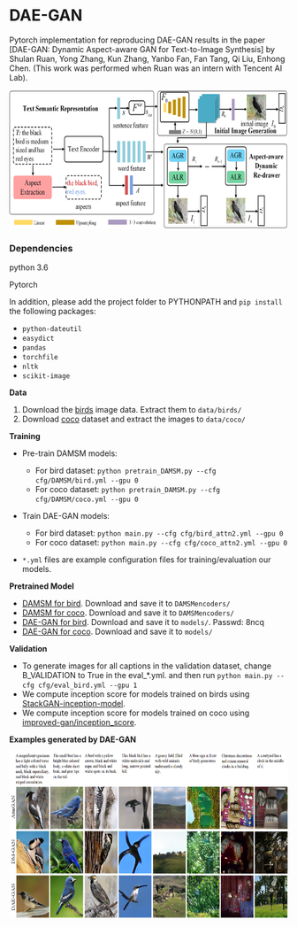 # DAE-GAN


Pytorch implementation for reproducing DAE-GAN results in the paper [DAE-GAN: Dynamic Aspect-aware GAN for Text-to-Image Synthesis] by Shulan Ruan, Yong Zhang, Kun Zhang, Yanbo Fan, Fan Tang, Qi Liu, Enhong Chen. (This work was performed when Ruan was an intern with Tencent AI Lab). 

<img src="framework.png" width="800px" height="250px"/>


### Dependencies
python 3.6

Pytorch

In addition, please add the project folder to PYTHONPATH and `pip install` the following packages:
- `python-dateutil`
- `easydict`
- `pandas`
- `torchfile`
- `nltk`
- `scikit-image`



**Data**

1. Download the [birds](http://www.vision.caltech.edu/visipedia/CUB-200-2011.html) image data. Extract them to `data/birds/`
2. Download [coco](http://cocodataset.org/#download) dataset and extract the images to `data/coco/`



**Training**
- Pre-train DAMSM models:
  - For bird dataset: `python pretrain_DAMSM.py --cfg cfg/DAMSM/bird.yml --gpu 0`
  - For coco dataset: `python pretrain_DAMSM.py --cfg cfg/DAMSM/coco.yml --gpu 0`
 
- Train DAE-GAN models:
  - For bird dataset: `python main.py --cfg cfg/bird_attn2.yml --gpu 0`
  - For coco dataset: `python main.py --cfg cfg/coco_attn2.yml --gpu 0`

- `*.yml` files are example configuration files for training/evaluation our models.



**Pretrained Model**
- [DAMSM for bird](https://drive.google.com/open?id=1GNUKjVeyWYBJ8hEU-yrfYQpDOkxEyP3V). Download and save it to `DAMSMencoders/`
- [DAMSM for coco](https://drive.google.com/open?id=1zIrXCE9F6yfbEJIbNP5-YrEe2pZcPSGJ). Download and save it to `DAMSMencoders/`
- [DAE-GAN for bird](https://pan.baidu.com/s/1kkh3V0az_H44fiUaPbt9gw). Download and save it to `models/`. Passwd: 8ncq
- [DAE-GAN for coco](https://github.com/hiarsal/DAE-GAN). Download and save it to `models/`


**Validation**
- To generate images for all captions in the validation dataset, change B_VALIDATION to True in the eval_*.yml. and then run `python main.py --cfg cfg/eval_bird.yml --gpu 1`
- We compute inception score for models trained on birds using [StackGAN-inception-model](https://github.com/hanzhanggit/StackGAN-inception-model).
- We compute inception score for models trained on coco using [improved-gan/inception_score](https://github.com/openai/improved-gan/tree/master/inception_score).


**Examples generated by DAE-GAN**

<!--  bird example              |  coco example
:-------------------------:|:-------------------------:
![] -->
<img src="comparison.png" width="800px" height="300px"/>

